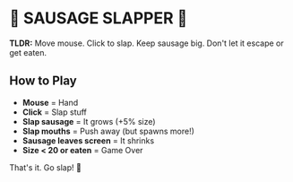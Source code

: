 # 🌭 SAUSAGE SLAPPER 🌭

**TLDR:** Move mouse. Click to slap. Keep sausage big. Don't let it escape or get eaten.

## How to Play
- **Mouse** = Hand
- **Click** = Slap stuff
- **Slap sausage** = It grows (+5% size)
- **Slap mouths** = Push away (but spawns more!)
- **Sausage leaves screen** = It shrinks
- **Size < 20 or eaten** = Game Over

That's it. Go slap! 👋